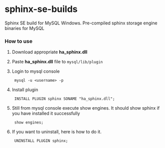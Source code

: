# sphinx-se-builds

Sphinx SE build for MySQL Windows. Pre-compiled sphinx storage engine binaries for MySQL

### How to use

1. Download appropriate **ha_sphinx.dll**
2. Paste **ha_sphinx.dll** file to `mysql/lib/plugin`
3. Login to mysql console

		mysql -u <username> -p

4. Install plugin

		INSTALL PLUGIN sphinx SONAME "ha_sphinx.dll";

5. Still from mysql console execute show engines. It should show sphinx if you have installed it successfully

		show engines;
5. If you want to uninstall, here is how to do it.

		UNINSTALL PLUGIN sphinx;

